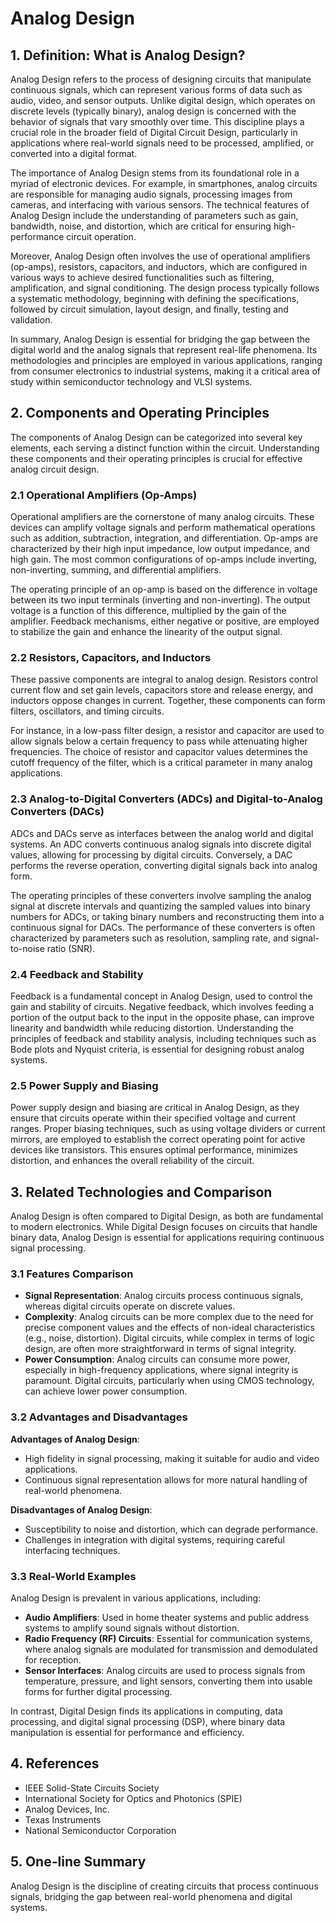 # Analog Design

## 1. Definition: What is **Analog Design**?

Analog Design refers to the process of designing circuits that manipulate continuous signals, which can represent various forms of data such as audio, video, and sensor outputs. Unlike digital design, which operates on discrete levels (typically binary), analog design is concerned with the behavior of signals that vary smoothly over time. This discipline plays a crucial role in the broader field of Digital Circuit Design, particularly in applications where real-world signals need to be processed, amplified, or converted into a digital format.

The importance of Analog Design stems from its foundational role in a myriad of electronic devices. For example, in smartphones, analog circuits are responsible for managing audio signals, processing images from cameras, and interfacing with various sensors. The technical features of Analog Design include the understanding of parameters such as gain, bandwidth, noise, and distortion, which are critical for ensuring high-performance circuit operation. 

Moreover, Analog Design often involves the use of operational amplifiers (op-amps), resistors, capacitors, and inductors, which are configured in various ways to achieve desired functionalities such as filtering, amplification, and signal conditioning. The design process typically follows a systematic methodology, beginning with defining the specifications, followed by circuit simulation, layout design, and finally, testing and validation.

In summary, Analog Design is essential for bridging the gap between the digital world and the analog signals that represent real-life phenomena. Its methodologies and principles are employed in various applications, ranging from consumer electronics to industrial systems, making it a critical area of study within semiconductor technology and VLSI systems.

## 2. Components and Operating Principles

The components of Analog Design can be categorized into several key elements, each serving a distinct function within the circuit. Understanding these components and their operating principles is crucial for effective analog circuit design.

### 2.1 Operational Amplifiers (Op-Amps)

Operational amplifiers are the cornerstone of many analog circuits. These devices can amplify voltage signals and perform mathematical operations such as addition, subtraction, integration, and differentiation. Op-amps are characterized by their high input impedance, low output impedance, and high gain. The most common configurations of op-amps include inverting, non-inverting, summing, and differential amplifiers. 

The operating principle of an op-amp is based on the difference in voltage between its two input terminals (inverting and non-inverting). The output voltage is a function of this difference, multiplied by the gain of the amplifier. Feedback mechanisms, either negative or positive, are employed to stabilize the gain and enhance the linearity of the output signal.

### 2.2 Resistors, Capacitors, and Inductors

These passive components are integral to analog design. Resistors control current flow and set gain levels, capacitors store and release energy, and inductors oppose changes in current. Together, these components can form filters, oscillators, and timing circuits.

For instance, in a low-pass filter design, a resistor and capacitor are used to allow signals below a certain frequency to pass while attenuating higher frequencies. The choice of resistor and capacitor values determines the cutoff frequency of the filter, which is a critical parameter in many analog applications.

### 2.3 Analog-to-Digital Converters (ADCs) and Digital-to-Analog Converters (DACs)

ADCs and DACs serve as interfaces between the analog world and digital systems. An ADC converts continuous analog signals into discrete digital values, allowing for processing by digital circuits. Conversely, a DAC performs the reverse operation, converting digital signals back into analog form.

The operating principles of these converters involve sampling the analog signal at discrete intervals and quantizing the sampled values into binary numbers for ADCs, or taking binary numbers and reconstructing them into a continuous signal for DACs. The performance of these converters is often characterized by parameters such as resolution, sampling rate, and signal-to-noise ratio (SNR).

### 2.4 Feedback and Stability

Feedback is a fundamental concept in Analog Design, used to control the gain and stability of circuits. Negative feedback, which involves feeding a portion of the output back to the input in the opposite phase, can improve linearity and bandwidth while reducing distortion. Understanding the principles of feedback and stability analysis, including techniques such as Bode plots and Nyquist criteria, is essential for designing robust analog systems.

### 2.5 Power Supply and Biasing

Power supply design and biasing are critical in Analog Design, as they ensure that circuits operate within their specified voltage and current ranges. Proper biasing techniques, such as using voltage dividers or current mirrors, are employed to establish the correct operating point for active devices like transistors. This ensures optimal performance, minimizes distortion, and enhances the overall reliability of the circuit.

## 3. Related Technologies and Comparison

Analog Design is often compared to Digital Design, as both are fundamental to modern electronics. While Digital Design focuses on circuits that handle binary data, Analog Design is essential for applications requiring continuous signal processing. 

### 3.1 Features Comparison

- **Signal Representation**: Analog circuits process continuous signals, whereas digital circuits operate on discrete values.
- **Complexity**: Analog circuits can be more complex due to the need for precise component values and the effects of non-ideal characteristics (e.g., noise, distortion). Digital circuits, while complex in terms of logic design, are often more straightforward in terms of signal integrity.
- **Power Consumption**: Analog circuits can consume more power, especially in high-frequency applications, where signal integrity is paramount. Digital circuits, particularly when using CMOS technology, can achieve lower power consumption.

### 3.2 Advantages and Disadvantages

**Advantages of Analog Design**:
- High fidelity in signal processing, making it suitable for audio and video applications.
- Continuous signal representation allows for more natural handling of real-world phenomena.

**Disadvantages of Analog Design**:
- Susceptibility to noise and distortion, which can degrade performance.
- Challenges in integration with digital systems, requiring careful interfacing techniques.

### 3.3 Real-World Examples

Analog Design is prevalent in various applications, including:
- **Audio Amplifiers**: Used in home theater systems and public address systems to amplify sound signals without distortion.
- **Radio Frequency (RF) Circuits**: Essential for communication systems, where analog signals are modulated for transmission and demodulated for reception.
- **Sensor Interfaces**: Analog circuits are used to process signals from temperature, pressure, and light sensors, converting them into usable forms for further digital processing.

In contrast, Digital Design finds its applications in computing, data processing, and digital signal processing (DSP), where binary data manipulation is essential for performance and efficiency.

## 4. References

- IEEE Solid-State Circuits Society
- International Society for Optics and Photonics (SPIE)
- Analog Devices, Inc.
- Texas Instruments
- National Semiconductor Corporation

## 5. One-line Summary

Analog Design is the discipline of creating circuits that process continuous signals, bridging the gap between real-world phenomena and digital systems.